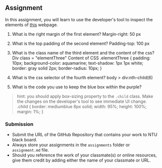 ## Assignment

In this assignment, you will learn to use the developer's tool to inspect the elements of [this](https://nznznh.csb.app/) webpage.

1. What is the right margin of the first element? 
Margin-right: 50 px

2. What is the top padding of the second element?
Padding-top: 100 px

3. What is the class name of the third element and the content of the css?
Div class = "elementThree"
Content of CSS
.elementThree 
{
    padding: 10px;
    background-color: aquamarine;
    text-shadow: 1px 1px white;
    border: gray solid 2px;
    border-radius: 10px;
}

4. What is the css selector of the fourth element?
body > div:nth-child(6)

5. What is the code you use to keep the blue box within the purple?
> hint: you should apply box-sizing property to the `.child` class. Make the changes on the developer's tool to see immediate UI change.
.child 
{
    border: mediumblue 8px solid;
    width: 95%;
    height: 100%;
    margin: 1%;
}

### Submission 

- Submit the URL of the GitHub Repository that contains your work to NTU black board.
- Always store your assignments in the `assignments` folder or `assignment.md` file.
- Should you reference the work of your classmate(s) or online resources, give them credit by adding either the name of your classmate or URL. 